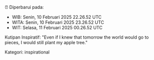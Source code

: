 ⏰ Diperbarui pada:
- WIB: Senin, 10 Februari 2025 22.26.52 UTC
- WITA: Senin, 10 Februari 2025 23.26.52 UTC
- WIT: Selasa, 11 Februari 2025 00.26.52 UTC

Kutipan Inspiratif:
"Even if I knew that tomorrow the world would go to pieces, I would still plant my apple tree."


Kategori: inspirational

